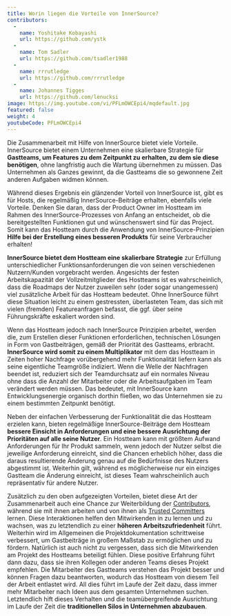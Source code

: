 ```yaml
---
title: Worin liegen die Vorteile von InnerSource?
contributors:
  - 
    name: Yoshitake Kobayashi
    url: https://github.com/ystk
  - 
    name: Tom Sadler
    url: https://github.com/tsadler1988
  - 
    name: rrrutledge
    url: https://github.com/rrrutledge
  - 
    name: Johannes Tigges
    url: https://github.com/lenucksi
image: https://img.youtube.com/vi/PFLmOWCEpi4/mqdefault.jpg
featured: false
weight: 4
youtubeCode: PFLmOWCEpi4
---
```


<div class="paragraph">
<p>Die Zusammenarbeit mit Hilfe von InnerSource bietet viele Vorteile.
InnerSource bietet einem Unternehmen eine skalierbare Strategie für <strong>Gastteams, um Features zu dem Zeitpunkt zu erhalten, zu dem sie diese benötigen</strong>, ohne langfristig auch die Wartung übernehmen zu müssen.
Das Unternehmen als Ganzes gewinnt, da die Gastteams die so gewonnene Zeit anderen Aufgaben widmen können.</p>
</div>
<div class="paragraph">
<p>Während dieses Ergebnis ein glänzender Vorteil von InnerSource ist, gibt es für Hosts, die regelmäßig InnerSource-Beiträge erhalten, ebenfalls viele Vorteile.
Denken Sie daran, dass der Product Owner im Hostteam im Rahmen des InnerSource-Prozesses von Anfang an entscheidet, ob die bereitgestellten Funktionen gut und wünschenswert sind für das Project.
Somit kann das Hostteam durch die Anwendung von InnerSource-Prinzipien  <strong>Hilfe bei der Erstellung eines besseren Produkts</strong> für seine Verbraucher erhalten!</p>
</div>
<div class="paragraph">
<p><strong>InnerSource bietet dem Hostteam eine skalierbare Strategie</strong> zur Erfüllung unterschiedlicher Funktionsanforderungen die von seinen verschiedenen Nutzern/Kunden vorgebracht werden.
Angesichts der festen Arbeitskapazität der Vollzeitmitglieder des Hostteams ist es wahrscheinlich, dass die Roadmaps der Nutzer zuweilen sehr (oder sogar unangemessen) viel zusätzliche Arbeit für das Hostteam bedeutet.
Ohne InnerSource führt diese Situation leicht zu einem gestressten, überlasteten Team, das sich mit vielen (fremden) Featureanfragen befasst, die ggf. über seine Führungskräfte eskaliert worden sind.</p>
</div>
<div class="paragraph">
<p>Wenn das Hostteam jedoch nach InnerSource Prinzipien arbeitet, werden die, zum Erstellen dieser Funktionen erforderlichen, technischen Lösungen in Form von Gastbeiträgen, gemäß der Priorität des Gastteams, erbracht.
<strong>InnerSource wird somit zu einem Multiplikator</strong> mit dem das Hostteam in Zeiten hoher Nachfrage vorübergehend mehr Funktionalität liefern kann als seine eigentliche Teamgröße indiziert.
Wenn die Welle der Nachfragen beendet ist, reduziert sich der Teamdurchsatz auf ein normales Niveau ohne dass die Anzahl der Mitarbeiter oder die Arbeitsaufgaben im Team verändert werden müssen.
Das bedeutet, mit InnerSource kann Entwicklungsenergie organisch dorthin fließen, wo das Unternehmen sie zu einem bestimmten Zeitpunkt benötigt.</p>
</div>
<div class="paragraph">
<p>Neben der einfachen Verbesserung der Funktionalität die das Hostteam erzielen kann, bieten regelmäßige InnerSource-Beiträge dem Hostteam <strong>bessere Einsicht in Anforderungen und eine bessere Ausrichtung der Prioritäten auf alle seine Nutzer</strong>.
Ein Hostteam kann mit größtem Aufwand Anforderungen für Ihr Produkt sammeln, wenn jedoch der Nutzer selbst die jeweilige Anforderung einreicht, sind die Chancen erheblich höher, dass die daraus resultierende Änderung genau auf die Bedürfnisse des Nutzers abgestimmt ist.
Weiterhin gilt, während es möglicherweise nur ein einziges Gastteam die Änderung einreicht, ist dieses Team wahrscheinlich auch repräsentativ für andere Nutzer.</p>
</div>
<div class="paragraph">
<p>Zusätzlich zu den oben aufgezeigten Vorteilen, bietet diese Art der Zusammenarbeit auch eine Chance zur Weiterbildung der <a href="https://innersourcecommons.org/learn/learning-path/contributor">Contributors</a>, während sie mit ihnen arbeiten und von ihnen als <a href="https://innersourcecommons.org/learn/learning-path/trusted-committer">Trusted Committers</a> lernen.
Diese Interaktionen helfen den Mitwirkenden in zu lernen und zu wachsen, was zu letztendlich zu einer <strong>höheren Arbeitszufriedenheit</strong> führt.
Weiterhin wird im Allgemeinen die Projektdokumentation schrittweise verbessert, um Gastbeiträge in großem Maßstab zu ermöglichen und zu fördern.
Natürlich ist auch nicht zu vergessen, dass sich die Mitwirkenden am Projekt des Hostteams beteiligt fühlen.
Diese positive Erfahrung führt dann dazu, dass sie ihren Kollegen oder anderen Teams dieses Projekt empfehlen.
Die Mitarbeiter des Gastteams verstehen das Projekt besser und können Fragen dazu beantworten, wodurch das Hostteam von diesem Teil der Arbeit entlastet wird.
All dies führt im Laufe der Zeit dazu, dass immer mehr Mitarbeiter nach Ideen aus dem gesamten Unternehmen suchen.
Letztendlich hift dieses Verhalten und die teamübergreifende Ausrichtung im Laufe der Zeit die <strong>traditionellen Silos in Unternehmen abzubauen</strong>.</p>
</div>
<!--- This file autogenerated from https://github.com/InnerSourceCommons/InnerSourceLearningPath/blob/main/scripts -->